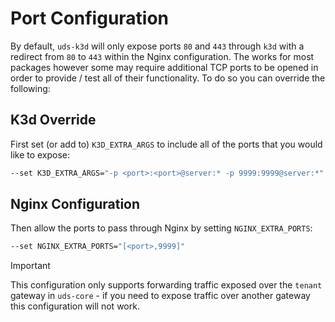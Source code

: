 # Port Configuration

By default, `uds-k3d` will only expose ports `80` and `443` through `k3d` with a redirect from `80` to `443` within the Nginx configuration. The works for most packages however some may require additional TCP ports to be opened in order to provide / test all of their functionality.  To do so you can override the following:

## K3d Override

First set (or add to) `K3D_EXTRA_ARGS` to include all of the ports that you would like to expose:

```bash
--set K3D_EXTRA_ARGS="-p <port>:<port>@server:* -p 9999:9999@server:*"
```

## Nginx Configuration

Then allow the ports to pass through Nginx by setting `NGINX_EXTRA_PORTS`:

```bash
--set NGINX_EXTRA_PORTS="[<port>,9999]"
```

> [!IMPORTANT]
> This configuration only supports forwarding traffic exposed over the `tenant` gateway in `uds-core` - if you need to expose traffic over another gateway this configuration will not work.
